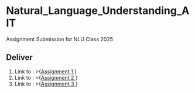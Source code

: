 # Natural_Language_Understanding_AIT
Assignment Submission for NLU Class 2025


##  Deliver


1.  Link to : >{[Assignment 1 ](https://github.com/MrWhiteC/Natural_Language_Understanding_AIT/tree/main/Assignment1)}
2.  Link to : >{[Assignment 2 ](https://github.com/MrWhiteC/Natural_Language_Understanding_AIT/tree/main/Assignment2)}
3.  Link to : >{[Assignment 3 ](https://github.com/MrWhiteC/Natural_Language_Understanding_AIT/tree/main/Assignment3)}



